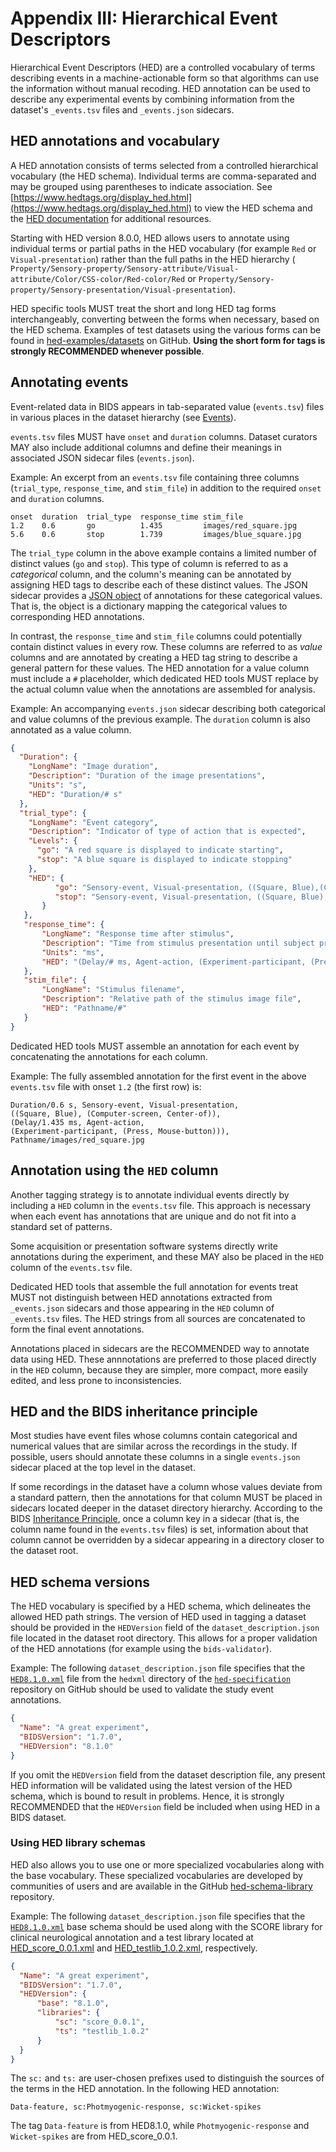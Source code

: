 # Appendix III: Hierarchical Event Descriptors

Hierarchical Event Descriptors (HED) are a controlled vocabulary of terms describing
events in a machine-actionable form so that algorithms can use the information without
manual recoding.
HED annotation can be used to describe any experimental events by combining
information from the dataset's `_events.tsv` files and `_events.json` sidecars.

## HED annotations and vocabulary

A HED annotation consists of terms selected from a controlled
hierarchical vocabulary (the HED schema).
Individual terms are comma-separated and may be grouped using parentheses to indicate
association.
See [https://www.hedtags.org/display_hed.html](https://www.hedtags.org/display_hed.html)
to view the HED schema and the
[HED documentation](https://hed-specification.readthedocs.io/en/latest/index.html)
for additional resources.

Starting with HED version 8.0.0, HED allows users to annotate using individual
terms or partial paths in the HED vocabulary (for example `Red` or `Visual-presentation`)
rather than the full paths in the HED hierarchy (
`Property/Sensory-property/Sensory-attribute/Visual-attribute/Color/CSS-color/Red-color/Red`
or
`Property/Sensory-property/Sensory-presentation/Visual-presentation`).

HED specific tools MUST treat the short and long HED tag forms interchangeably,
converting between the forms when necessary, based on the HED schema.
Examples of test datasets using the various forms can be found in
[hed-examples/datasets](https://github.com/hed-standard/hed-examples/tree/main/datasets)
on GitHub.
**Using the short form for tags is strongly RECOMMENDED whenever possible**.

## Annotating events

Event-related data in BIDS appears in tab-separated value (`events.tsv`)
files in various places in the dataset hierarchy
(see [Events](../04-modality-specific-files/05-task-events.md)).

`events.tsv` files MUST have `onset` and `duration` columns.
Dataset curators MAY also include additional columns and define their
meanings in associated JSON sidecar files (`events.json`).

Example: An excerpt from an `events.tsv` file containing three columns
(`trial_type`, `response_time`, and `stim_file`) in addition to
the required `onset` and `duration` columns.

```Text
onset  duration  trial_type  response_time stim_file
1.2    0.6       go          1.435         images/red_square.jpg
5.6    0.6       stop        1.739         images/blue_square.jpg
```

The `trial_type` column in the above example contains a limited number of distinct
values (`go` and `stop`).
This type of column is referred to as a *categorical* column,
and the column's meaning can be annotated by assigning HED tags to describe
each of these distinct values.
The JSON sidecar provides a [JSON object](https://www.json.org/json-en.html) of annotations for these categorical values.
That is, the object is a dictionary mapping the categorical values to corresponding HED annotations.

In contrast, the `response_time` and `stim_file` columns could potentially contain
distinct values in every row.
These columns are referred to as *value* columns and are annotated by creating
a HED tag string to describe a general pattern for these values.
The HED annotation for a value column must include a `#` placeholder,
which dedicated HED tools MUST replace by the actual column value when the annotations
are assembled for analysis.

Example: An accompanying `events.json` sidecar describing both categorical and
value columns of the previous example.
The `duration` column is also annotated as a value column.

```JSON
{
  "Duration": {
    "LongName": "Image duration",
    "Description": "Duration of the image presentations",
    "Units": "s",
    "HED": "Duration/# s"
  },
  "trial_type": {
    "LongName": "Event category",
    "Description": "Indicator of type of action that is expected",
    "Levels": {
      "go": "A red square is displayed to indicate starting",
      "stop": "A blue square is displayed to indicate stopping"
    },
    "HED": {
          "go": "Sensory-event, Visual-presentation, ((Square, Blue),(Computer-screen, Center-of))",
          "stop": "Sensory-event, Visual-presentation, ((Square, Blue), (Computer-screen, Center-of))"
       }
   },
   "response_time": {
       "LongName": "Response time after stimulus",
       "Description": "Time from stimulus presentation until subject presses button",
       "Units": "ms",
       "HED": "(Delay/# ms, Agent-action, (Experiment-participant, (Press, Mouse-button))),"
   },
   "stim_file": {
       "LongName": "Stimulus filename",
       "Description": "Relative path of the stimulus image file",
       "HED": "Pathname/#"
   }
}
```

Dedicated HED tools MUST assemble an annotation for each event by concatenating the
annotations for each column.

Example: The fully assembled annotation for the first event in the above
`events.tsv` file with onset `1.2` (the first row) is:

```Text
Duration/0.6 s, Sensory-event, Visual-presentation,
((Square, Blue), (Computer-screen, Center-of)),
(Delay/1.435 ms, Agent-action,
(Experiment-participant, (Press, Mouse-button))),
Pathname/images/red_square.jpg
```

## Annotation using the `HED` column

Another tagging strategy is to annotate individual events directly by
including a `HED` column in the `events.tsv` file.
This approach is necessary when each event has annotations that are unique
and do not fit into a standard set of patterns.

Some acquisition or presentation software systems directly
write annotations during the experiment, and these MAY also be placed in the
`HED` column of the `events.tsv` file.

Dedicated HED tools that assemble the full annotation for events treat MUST not distinguish
between HED annotations extracted from `_events.json` sidecars and those
appearing in the `HED` column of `_events.tsv` files.
The HED strings from all sources are concatenated to form the final
event annotations.

Annotations placed in sidecars are the RECOMMENDED way
to annotate data using HED.
These annnotations are preferred to those placed
directly in the `HED` column, because they are simpler, more compact,
more easily edited, and less prone to inconsistencies.

## HED and the BIDS inheritance principle

Most studies have event files whose columns contain categorical and
numerical values that are similar across the recordings in the study.
If possible, users should annotate these columns in a single
`events.json` sidecar placed at the top level in the dataset.

If some recordings in the dataset have a column whose values deviate from a
standard pattern, then the annotations for that column MUST be placed in
sidecars located deeper in the dataset directory hierarchy.
According to the BIDS [Inheritance Principle](../02-common-principles.md#the-inheritance-principle),
once a column key in a sidecar (that is, the column name found in the `events.tsv` files) is set,
information about that column cannot be overridden by a sidecar appearing in a directory
closer to the dataset root.

## HED schema versions

The HED vocabulary is specified by a HED schema,
which delineates the allowed HED path strings.
The version of HED used in tagging a dataset should be provided in the `HEDVersion`
field of the `dataset_description.json` file located in the dataset root directory.
This allows for a proper validation of the HED annotations
(for example using the `bids-validator`).

Example: The following `dataset_description.json` file specifies that the
[`HED8.1.0.xml`](https://github.com/hed-standard/hed-specification/tree/master/hedxml/HED8.1.0.xml)
file from the `hedxml` directory of the
[`hed-specification`](https://github.com/hed-standard/hed-specification)
repository on GitHub should be used to validate the study event annotations.

```JSON
{
  "Name": "A great experiment",
  "BIDSVersion": "1.7.0",
  "HEDVersion": "8.1.0"
}
```

If you omit the `HEDVersion` field from the dataset description file,
any present HED information will be validated using the latest version of the HED schema,
which is bound to result in problems.
Hence, it is strongly RECOMMENDED that the `HEDVersion` field be included when using HED
in a BIDS dataset.

### Using HED library schemas

HED also allows you to use one or more specialized vocabularies along with
the base vocabulary. These specialized vocabularies are developed by
communities of users and are available in the GitHub
[hed-schema-library](https://github.com/hed-standard/hed-schema-library) repository.

Example: The following `dataset_description.json` file specifies that the
[`HED8.1.0.xml`](https://github.com/hed-standard/hed-specification/tree/master/hedxml/HED8.1.0.xml)
base schema should be used along with the
SCORE library for clinical neurological annotation and a test library
located at [HED_score_0.0.1.xml](https://github.com/hed-standard/hed-schema-library/blob/main/library_schemas/score/hedxml/HED_score_0.0.1.xml) and [HED_testlib_1.0.2.xml](https://github.com/hed-standard/hed-schema-library/blob/main/library_schemas/testlib/hedxml/HED_testlib_1.0.2.xml), respectively.

```JSON
{
  "Name": "A great experiment",
  "BIDSVersion": "1.7.0",
  "HEDVersion": {
      "base": "8.1.0",
      "libraries": {
          "sc": "score_0.0.1",
          "ts": "testlib_1.0.2"
      }
  }
}
```
The `sc:` and `ts:` are user-chosen prefixes used to distinguish the sources
of the terms in the HED annotation. In the following HED annotation:

```Text
Data-feature, sc:Photmyogenic-response, sc:Wicket-spikes
```

The tag `Data-feature` is from HED8.1.0,
while `Photmyogenic-response` and `Wicket-spikes` are from HED_score_0.0.1.
